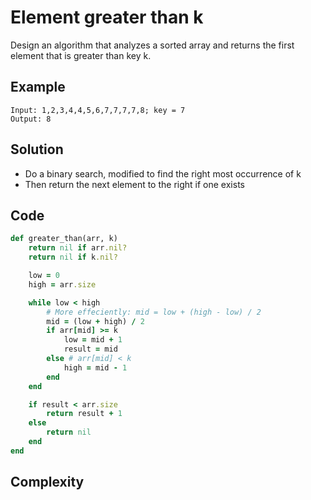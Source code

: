 # Element greater than k
Design an algorithm that analyzes a sorted array and returns the first element that is greater
than key k.

## Example
```
Input: 1,2,3,4,4,5,6,7,7,7,7,8; key = 7
Output: 8
```

## Solution
- Do a binary search, modified to find the right most occurrence of k
- Then return the next element to the right if one exists

## Code
```ruby
def greater_than(arr, k)
    return nil if arr.nil?
    return nil if k.nil?

    low = 0
    high = arr.size

    while low < high
        # More effeciently: mid = low + (high - low) / 2
        mid = (low + high) / 2
        if arr[mid] >= k
            low = mid + 1
            result = mid
        else # arr[mid] < k
            high = mid - 1
        end
    end

    if result < arr.size
        return result + 1
    else
        return nil
    end
end
```

## Complexity

